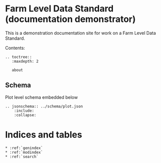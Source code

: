 Farm Level Data Standard (documentation demonstrator)
==============================

This is a demonstration documentation site for work on a Farm Level Data Standard.

Contents:

```eval_rst
.. toctree::
   :maxdepth: 2

   about

```


## Schema

Plot level schema embedded below

```eval_rst
.. jsonschema:: ../schema/plot.json
    :include: 
    :collapse: 
```




Indices and tables
==================

```eval_rst
* :ref:`genindex`
* :ref:`modindex`
* :ref:`search`
```
